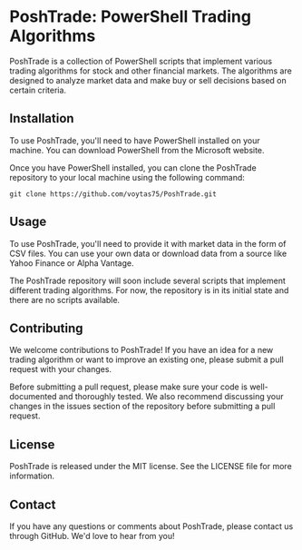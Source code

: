 # PoshTrade: PowerShell Trading Algorithms

PoshTrade is a collection of PowerShell scripts that implement various trading algorithms for stock and other financial markets. The algorithms are designed to analyze market data and make buy or sell decisions based on certain criteria.

## Installation

To use PoshTrade, you'll need to have PowerShell installed on your machine. You can download PowerShell from the Microsoft website.

Once you have PowerShell installed, you can clone the PoshTrade repository to your local machine using the following command:


```git
git clone https://github.com/voytas75/PoshTrade.git
```

## Usage

To use PoshTrade, you'll need to provide it with market data in the form of CSV files. You can use your own data or download data from a source like Yahoo Finance or Alpha Vantage.

The PoshTrade repository will soon include several scripts that implement different trading algorithms. For now, the repository is in its initial state and there are no scripts available.

## Contributing

We welcome contributions to PoshTrade! If you have an idea for a new trading algorithm or want to improve an existing one, please submit a pull request with your changes.

Before submitting a pull request, please make sure your code is well-documented and thoroughly tested. We also recommend discussing your changes in the issues section of the repository before submitting a pull request.

## License

PoshTrade is released under the MIT license. See the LICENSE file for more information.

## Contact

If you have any questions or comments about PoshTrade, please contact us through GitHub. We'd love to hear from you!
